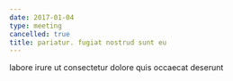 ```yaml
---
date: 2017-01-04
type: meeting
cancelled: true
title: pariatur. fugiat nostrud sunt eu
---
```

labore irure ut consectetur dolore quis occaecat deserunt